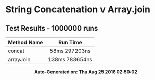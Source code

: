 # String Concatenation v Array.join
## Test Results - 1000000 runs
Method Name | Run Time 
----------- | :------: 
concat | 58ms 297203ns
arrayJoin | 138ms 783654ns

<p align='center'><b>Auto-Generated on: Thu Aug 25 2016 02:50:02</b></p>